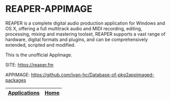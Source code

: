 # REAPER-APPIMAGE

 REAPER is a complete digital audio production application for Windows and OS X, offering a full multitrack audio and MIDI recording, editing, processing, mixing and mastering toolset, REAPER supports a vast range of hardware, digital formats and plugins, and can be comprehensively extended, scripted and modified.

 This is the unofficial AppImage.
 
 SITE: https://reaper.fm
 
 APPIMAGE: https://github.com/ivan-hc/Database-of-pkg2appimaged-packages

 | [Applications](https://portable-linux-apps.github.io/apps.html) | [Home](https://portable-linux-apps.github.io)
 | --- | --- |
